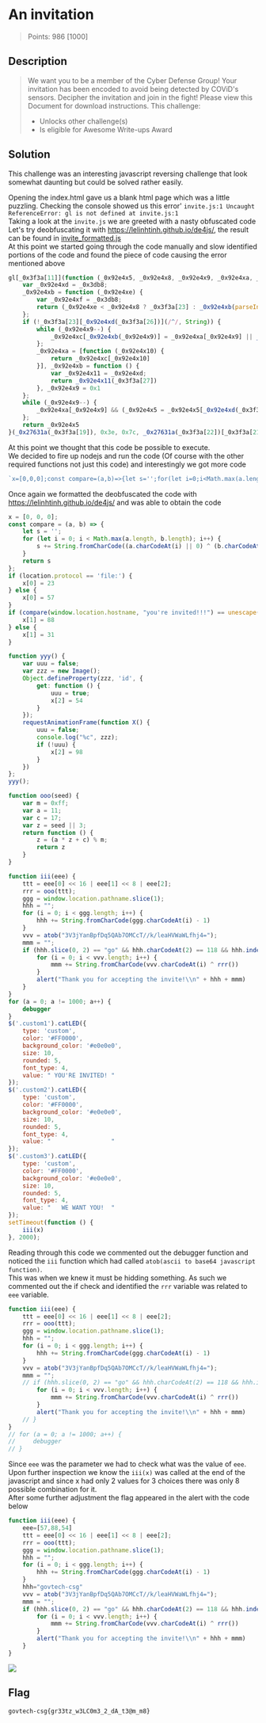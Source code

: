 # An invitation

> Points: 986 [1000]

## Description

>We want you to be a member of the Cyber Defense Group! Your invitation has been encoded to avoid being detected by COViD's sensors. Decipher the invitation and join in the fight!
>Please view this Document for download instructions.
>This challenge:
>- Unlocks other challenge(s)
>- Is eligible for Awesome Write-ups Award

## Solution
This challenge was an interesting javascript reversing challenge that look somewhat daunting but could be solved rather easily.

Opening the index.html gave us a blank html page which was a little puzzling. Checking the console showed us this error'
`invite.js:1 Uncaught ReferenceError: gl is not defined
    at invite.js:1`  
Taking a look at the `invite.js` we are greeted with a nasty obfuscated code
Let's try deobfuscating it with https://lelinhtinh.github.io/de4js/, the result can be found in [invite_formatted.js](invite_formatted.js)  
At this point we started going through the code manually and slow identified portions of the code and found the piece of code causing the error mentioned above

```javascript
gl[_0x3f3a[11]](function (_0x92e4x5, _0x92e4x8, _0x92e4x9, _0x92e4xa, _0x92e4xb, _0x92e4xc) {
    var _0x92e4xd = _0x3db8;
    _0x92e4xb = function (_0x92e4xe) {
        var _0x92e4xf = _0x3db8;
        return (_0x92e4xe < _0x92e4x8 ? _0x3f3a[23] : _0x92e4xb(parseInt(_0x92e4xe / _0x92e4x8))) + ((_0x92e4xe = _0x92e4xe % _0x92e4x8) > 0x23 ? String[_0x3f3a[24]](_0x92e4xe + 0x1d) : _0x92e4xe[_0x92e4xf(_0x3f3a[25])](0x24))
    };
    if (!_0x3f3a[23][_0x92e4xd(_0x3f3a[26])](/^/, String)) {
        while (_0x92e4x9--) {
            _0x92e4xc[_0x92e4xb(_0x92e4x9)] = _0x92e4xa[_0x92e4x9] || _0x92e4xb(_0x92e4x9)
        };
        _0x92e4xa = [function (_0x92e4x10) {
            return _0x92e4xc[_0x92e4x10]
        }], _0x92e4xb = function () {
            var _0x92e4x11 = _0x92e4xd;
            return _0x92e4x11(_0x3f3a[27])
        }, _0x92e4x9 = 0x1
    };
    while (_0x92e4x9--) {
        _0x92e4xa[_0x92e4x9] && (_0x92e4x5 = _0x92e4x5[_0x92e4xd(_0x3f3a[26])](new RegExp(_0x3f3a[28] + _0x92e4xb(_0x92e4x9) + _0x3f3a[28], _0x3f3a[29]), _0x92e4xa[_0x92e4x9]))
    };
    return _0x92e4x5
}(_0x27631a(_0x3f3a[19]), 0x3e, 0x7c, _0x27631a(_0x3f3a[22])[_0x3f3a[21]](_0x3f3a[20]), 0x0, {}))
```

At this point we thought that this code be possible to execute.  
We decided to fire up nodejs and run the code (Of course with the other required functions not just this code) and interestingly we got more code

```javascript
`x=[0,0,0];const compare=(a,b)=>{let s='';for(let i=0;i<Math.max(a.length,b.length);i++){s+=String.fromCharCode((a.charCodeAt(i)||0)^(b.charCodeAt(i)||0))}return s};if(location.protocol=='file:'){x[0]=23}else{x[0]=57}if(compare(window.location.hostname,"you're invited!!!")==unescape("%1E%00%03S%17%06HD%0D%02%0FZ%09%0BB@M")){x[1]=88}else{x[1]=31}function yyy(){var uuu=false;var zzz=new Image();Object.defineProperty(zzz,'id',{get:function(){uuu=true;x[2]=54}});requestAnimationFrame(function X(){uuu=false;console.log("%c",zzz);if(!uuu){x[2]=98}})};yyy();function ooo(seed){var m=0xff;var a=11;var c=17;var z=seed||3;return function(){z=(a*z+c)%m;return z}}function iii(eee){ttt=eee[0]<<16|eee[1]<<8|eee[2];rrr=ooo(ttt);ggg=window.location.pathname.slice(1);hhh="";for(i=0;i<ggg.length;i++){hhh+=String.fromCharCode(ggg.charCodeAt(i)-1)}vvv=atob("3V3jYanBpfDq5QAb7OMCcT//k/leaHVWaWLfhj4=");mmm="";if(hhh.slice(0,2)=="go"&&hhh.charCodeAt(2)==118&&hhh.indexOf('ech-c')==4){for(i=0;i<vvv.length;i++){mmm+=String.fromCharCode(vvv.charCodeAt(i)^rrr())}alert("Thank you for accepting the invite!\\n"+hhh+mmm)}}for(a=0;a!=1000;a++){debugger}$('.custom1').catLED({type:'custom',color:'#FF0000',background_color:'#e0e0e0',size:10,rounded:5,font_type:4,value:" YOU'RE INVITED! "});$('.custom2').catLED({type:'custom',color:'#FF0000',background_color:'#e0e0e0',size:10,rounded:5,font_type:4,value:"                 "});$('.custom3').catLED({type:'custom',color:'#FF0000',background_color:'#e0e0e0',size:10,rounded:5,font_type:4,value:"   WE WANT YOU!  "});setTimeout(function(){iii(x)},2000);`
```
Once again we formatted the deobfuscated the code with https://lelinhtinh.github.io/de4js/ and was able to obtain the code

```javascript
x = [0, 0, 0];
const compare = (a, b) => {
    let s = '';
    for (let i = 0; i < Math.max(a.length, b.length); i++) {
        s += String.fromCharCode((a.charCodeAt(i) || 0) ^ (b.charCodeAt(i) || 0))
    }
    return s
};
if (location.protocol == 'file:') {
    x[0] = 23
} else {
    x[0] = 57
}
if (compare(window.location.hostname, "you're invited!!!") == unescape("%1E%00%03S%17%06HD%0D%02%0FZ%09%0BB@M")) {
    x[1] = 88
} else {
    x[1] = 31
}

function yyy() {
    var uuu = false;
    var zzz = new Image();
    Object.defineProperty(zzz, 'id', {
        get: function () {
            uuu = true;
            x[2] = 54
        }
    });
    requestAnimationFrame(function X() {
        uuu = false;
        console.log("%c", zzz);
        if (!uuu) {
            x[2] = 98
        }
    })
};
yyy();

function ooo(seed) {
    var m = 0xff;
    var a = 11;
    var c = 17;
    var z = seed || 3;
    return function () {
        z = (a * z + c) % m;
        return z
    }
}

function iii(eee) {
    ttt = eee[0] << 16 | eee[1] << 8 | eee[2];
    rrr = ooo(ttt);
    ggg = window.location.pathname.slice(1);
    hhh = "";
    for (i = 0; i < ggg.length; i++) {
        hhh += String.fromCharCode(ggg.charCodeAt(i) - 1)
    }
    vvv = atob("3V3jYanBpfDq5QAb7OMCcT//k/leaHVWaWLfhj4=");
    mmm = "";
    if (hhh.slice(0, 2) == "go" && hhh.charCodeAt(2) == 118 && hhh.indexOf('ech-c') == 4) {
        for (i = 0; i < vvv.length; i++) {
            mmm += String.fromCharCode(vvv.charCodeAt(i) ^ rrr())
        }
        alert("Thank you for accepting the invite!\\n" + hhh + mmm)
    }
}
for (a = 0; a != 1000; a++) {
    debugger
}
$('.custom1').catLED({
    type: 'custom',
    color: '#FF0000',
    background_color: '#e0e0e0',
    size: 10,
    rounded: 5,
    font_type: 4,
    value: " YOU'RE INVITED! "
});
$('.custom2').catLED({
    type: 'custom',
    color: '#FF0000',
    background_color: '#e0e0e0',
    size: 10,
    rounded: 5,
    font_type: 4,
    value: "                 "
});
$('.custom3').catLED({
    type: 'custom',
    color: '#FF0000',
    background_color: '#e0e0e0',
    size: 10,
    rounded: 5,
    font_type: 4,
    value: "   WE WANT YOU!  "
});
setTimeout(function () {
    iii(x)
}, 2000);
```
Reading through this code we commented out the debugger function and noticed the `iii` function which had called `atob(ascii to base64 javascript function)`.  
This was when we knew it must be hidding something. As such we commented out the if check and identified the `rrr` variable was related to `eee` variable.
``` javascript
function iii(eee) {
    ttt = eee[0] << 16 | eee[1] << 8 | eee[2];
    rrr = ooo(ttt);
    ggg = window.location.pathname.slice(1);
    hhh = "";
    for (i = 0; i < ggg.length; i++) {
        hhh += String.fromCharCode(ggg.charCodeAt(i) - 1)
    }
    vvv = atob("3V3jYanBpfDq5QAb7OMCcT//k/leaHVWaWLfhj4=");
    mmm = "";
    // if (hhh.slice(0, 2) == "go" && hhh.charCodeAt(2) == 118 && hhh.indexOf('ech-c') == 4) {
        for (i = 0; i < vvv.length; i++) {
            mmm += String.fromCharCode(vvv.charCodeAt(i) ^ rrr())
        }
        alert("Thank you for accepting the invite!\\n" + hhh + mmm)
    // }
}
// for (a = 0; a != 1000; a++) {
//     debugger
// }
```
Since `eee` was the parameter we had to check what was the value of `eee`.   
Upon further inspection we know the `iii(x)` was called at the end of the javascript and since x had only 2 values for 3 choices there was only 8 possible combination for it.  
After some further adjustment the flag appeared in the alert with the code below

```javascript
function iii(eee) {
    eee=[57,88,54]
    ttt = eee[0] << 16 | eee[1] << 8 | eee[2];
    rrr = ooo(ttt);
    ggg = window.location.pathname.slice(1);
    hhh = "";
    for (i = 0; i < ggg.length; i++) {
        hhh += String.fromCharCode(ggg.charCodeAt(i) - 1)
    }
    hhh="govtech-csg"
    vvv = atob("3V3jYanBpfDq5QAb7OMCcT//k/leaHVWaWLfhj4=");
    mmm = "";
    if (hhh.slice(0, 2) == "go" && hhh.charCodeAt(2) == 118 && hhh.indexOf('ech-c') == 4) {
        for (i = 0; i < vvv.length; i++) {
            mmm += String.fromCharCode(vvv.charCodeAt(i) ^ rrr())
        }
        alert("Thank you for accepting the invite!\\n" + hhh + mmm)
    }
}
```
![](solution.png)
## Flag
`govtech-csg{gr33tz_w3LC0m3_2_dA_t3@m_m8}`